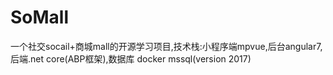 # SoMall
一个社交socail+商城mall的开源学习项目,技术栈:小程序端mpvue,后台angular7,后端.net core(ABP框架),数据库 docker  mssql(version 2017)
